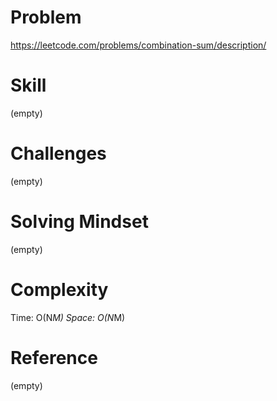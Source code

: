 
# Problem
https://leetcode.com/problems/combination-sum/description/

# Skill
(empty)

# Challenges
(empty)

# Solving Mindset
(empty)

# Complexity
Time: O(N*M)
Space: O(N*M)

# Reference
(empty)

